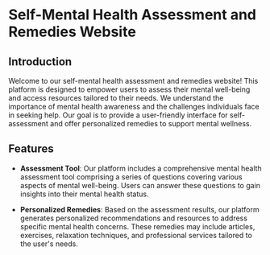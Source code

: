 # Self-Mental Health Assessment and Remedies Website

## Introduction

Welcome to our self-mental health assessment and remedies website! This platform is designed to empower users to assess their mental well-being and access resources tailored to their needs. We understand the importance of mental health awareness and the challenges individuals face in seeking help. Our goal is to provide a user-friendly interface for self-assessment and offer personalized remedies to support mental wellness.

## Features

- **Assessment Tool**: Our platform includes a comprehensive mental health assessment tool comprising a series of questions covering various aspects of mental well-being. Users can answer these questions to gain insights into their mental health status.
  
- **Personalized Remedies**: Based on the assessment results, our platform generates personalized recommendations and resources to address specific mental health concerns. These remedies may include articles, exercises, relaxation techniques, and professional services tailored to the user's needs.

